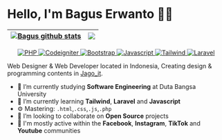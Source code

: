 # Hello, I'm Bagus Erwanto 👋🏻

 <a href="https://github.com/anuraghazra/github-readme-stats"><img align="center" src="https://github-readme-stats.vercel.app/api?username=volumeee&show_icons=true&include_all_commits=true&theme=github_dark&hide_border=true" alt="Bagus github stats" /></a> | <a href="https://github.com/anuraghazra/github-readme-stats"><img align="center" src="https://github-readme-stats.vercel.app/api/top-langs/?username=volumeee&layout=compact&theme=github_dark&hide_border=true" /></a> |
| ------------- | ------------- |
<p align="center">
     <a href="#">
      <img alt="PHP" src="https://img.shields.io/badge/PHP-Intermediate-lightblue" />
    </a>
      <a href="#">
      <img alt="Codeigniter" src="https://img.shields.io/badge/Codeigniter-Intermediate-green" />
    </a>
      <a href="#">
      <img alt="Bootstrap" src="https://img.shields.io/badge/Bootstrap-Intermediate-purple" />
    </a>
      <a href="#">
      <img alt="Javascript" src="https://img.shields.io/badge/JavaScript-Beginner-yellow" />
    </a>
      <a href="#">
      <img alt="Tailwind" src="https://img.shields.io/badge/Tailwind-Beginner-cyan" />
    </a>
      <a href="#">
      <img alt="Laravel" src="https://img.shields.io/badge/Laravel-Beginner-red" />
    </a>
  </p>
  


Web Designer & Web Developer located in Indonesia, Creating design & programming contents in [Jago_it](https://www.instagram.com/jago_it/ "Jago_it").

- 🔭 I’m currently studying **Software Engineering** at Duta Bangsa University
- 🌱 I’m currently learning **Tailwind**, **Laravel** and **Javascript**
- ⚙️ Mastering: `.html`,`.css`,`.js`,`.php`
- 👯 I’m looking to collaborate on **Open Source** projects
- 💬 I'm mostly active within the **Facebook**, **Instagram**, **TikTok** and **Youtube** communities
